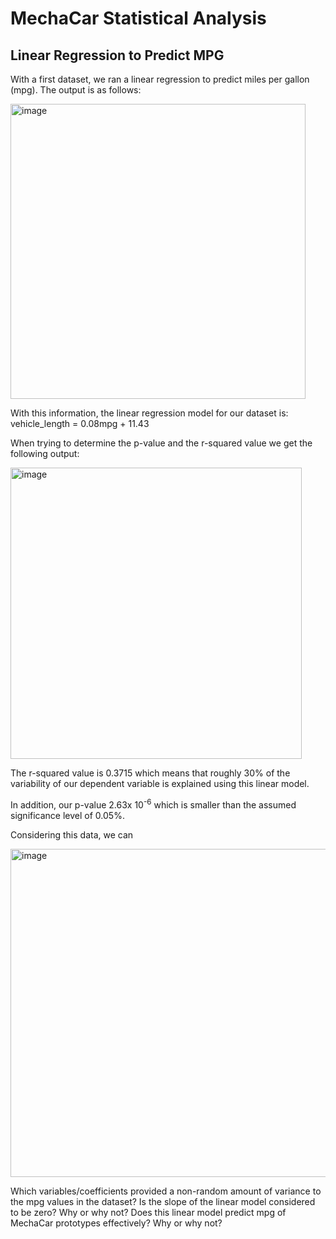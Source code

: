 # MechaCar Statistical Analysis


## Linear Regression to Predict MPG
With a first dataset, we ran a linear regression to predict miles per gallon (mpg). The output is as follows:

<img width="472" alt="image" src="https://user-images.githubusercontent.com/78698456/120251910-f051d880-c250-11eb-8c31-d992e6a16c8b.png">

With this information, the linear regression model for our dataset is: 
  vehicle_length = 0.08mpg + 11.43 
  
When trying to determine the p-value and the r-squared value we get the following output: 

<img width="466" alt="image" src="https://user-images.githubusercontent.com/78698456/120252107-91d92a00-c251-11eb-9e84-22661a20340c.png">

The r-squared value is 0.3715 which means that roughly 30% of the variability of our dependent variable is explained using this linear model. 

In addition, our p-value 2.63x 10<sup>-6</sup> which is smaller than the assumed significance level of 0.05%.

Considering this data, we can 


<img width="525" alt="image" src="https://user-images.githubusercontent.com/78698456/120254324-96a0dc80-c257-11eb-9595-f045b029257d.png">



Which variables/coefficients provided a non-random amount of variance to the mpg values in the dataset?
Is the slope of the linear model considered to be zero? Why or why not?
Does this linear model predict mpg of MechaCar prototypes effectively? Why or why not?
